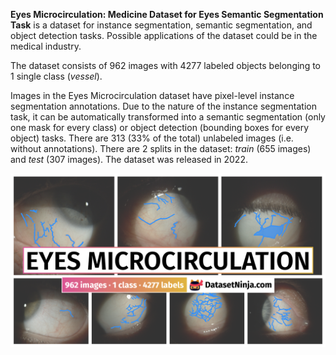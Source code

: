**Eyes Microcirculation: Medicine Dataset for Eyes Semantic Segmentation Task** is a dataset for instance segmentation, semantic segmentation, and object detection tasks. Possible applications of the dataset could be in the medical industry. 

The dataset consists of 962 images with 4277 labeled objects belonging to 1 single class (*vessel*).

Images in the Eyes Microcirculation dataset have pixel-level instance segmentation annotations. Due to the nature of the instance segmentation task, it can be automatically transformed into a semantic segmentation (only one mask for every class) or object detection (bounding boxes for every object) tasks. There are 313 (33% of the total) unlabeled images (i.e. without annotations). There are 2 splits in the dataset: *train* (655 images) and *test* (307 images). The dataset was released in 2022.

<img src="https://github.com/dataset-ninja/eyes-microcirculation/raw/main/visualizations/poster.png">
